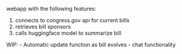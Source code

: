 webapp with the following features:
1. connects to congress.gov api for current bills
2. retrieves bill sponsors
3. calls huggingface model to summarize bill

WIP: - Automatic update function as bill evolves
     - chat functionality 
     
